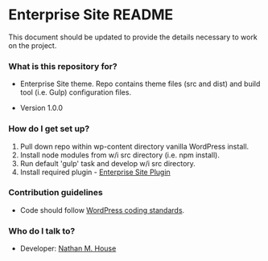 # Enterprise Site README

This document should be updated to provide the details necessary to work on the project.

### What is this repository for?

- Enterprise Site theme. Repo contains theme files (src and dist) and build tool (i.e. Gulp) configuration files.

- Version 1.0.0

### How do I get set up?

1. Pull down repo within wp-content directory vanilla WordPress install.
2. Install node modules from w/i src directory (i.e. npm install).
3. Run default 'gulp' task and develop w/i src directory.
4. Install required plugin - [Enterprise Site Plugin](https://github.com/NathanMHouse/enterprise-plugin)

### Contribution guidelines

- Code should follow [WordPress coding standards](https://make.wordpress.org/core/handbook/best-practices/coding-standards/).

### Who do I talk to?

- Developer: [Nathan M. House](mailto:nathanmhouse@gmail.com)
